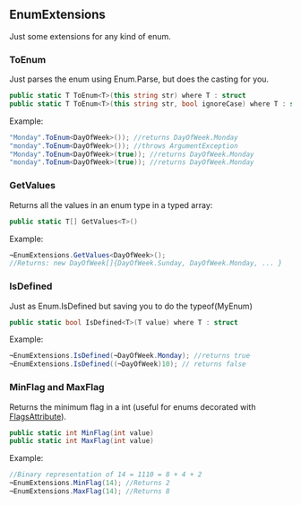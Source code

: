 

EnumExtensions
--------------

Just some extensions for any kind of enum.

### ToEnum

Just parses the enum using Enum.Parse, but does the casting for you.

```c#
public static T ToEnum<T>(this string str) where T : struct
public static T ToEnum<T>(this string str, bool ignoreCase) where T : struct
```

Example:

```c#
"Monday".ToEnum<DayOfWeek>()); //returns DayOfWeek.Monday
"monday".ToEnum<DayOfWeek>()); //throws ArgumentException
"Monday".ToEnum<DayOfWeek>(true)); //returns DayOfWeek.Monday
"monday".ToEnum<DayOfWeek>(true)); //returns DayOfWeek.Monday
```


### GetValues

Returns all the values in an enum type in a typed array:

```c#
public static T[] GetValues<T>()
```

Example: 
```c#
¬EnumExtensions.GetValues<DayOfWeek>();
//Returns: new DayOfWeek[]{DayOfWeek.Sunday, DayOfWeek.Monday, ... }
```

### IsDefined

Just as Enum.IsDefined but saving you to do the typeof(MyEnum)

```c#
public static bool IsDefined<T>(T value) where T : struct
```

Example:

```c#
¬EnumExtensions.IsDefined(¬DayOfWeek.Monday); //returns true
¬EnumExtensions.IsDefined((¬DayOfWeek)10); // returns false
```

### MinFlag and MaxFlag

Returns the minimum flag in a int (useful for enums decorated with [FlagsAttribute](http://msdn.microsoft.com/en-us/library/system.flagsattribute(VS.71).aspx)).

```c#
public static int MinFlag(int value)
public static int MaxFlag(int value)
```

Example:

```c#
//Binary representation of 14 = 1110 = 8 + 4 + 2
¬EnumExtensions.MinFlag(14); //Returns 2
¬EnumExtensions.MaxFlag(14); //Returns 8  
```
